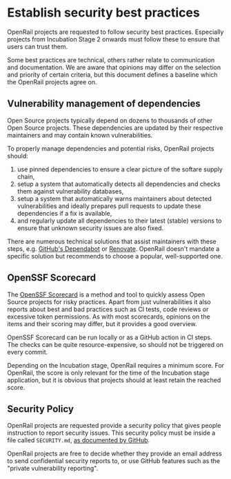 # Establish security best practices

OpenRail projects are requested to follow security best practices. Especially projects from Incubation Stage 2 onwards must follow these to ensure that users can trust them.

Some best practices are technical, others rather relate to communication and documentation. We are aware that opinions may differ on the selection and priority of certain criteria, but this document defines a baseline which the OpenRail projects agree on.

## Vulnerability management of dependencies

Open Source projects typically depend on dozens to thousands of other Open Source projects. These dependencies are updated by their respective maintainers and may contain known vulnerabilities.

To properly manage dependencies and potential risks, OpenRail projects should:

1. use pinned dependencies to ensure a clear picture of the softare supply chain,
1. setup a system that automatically detects all dependencies and checks them against vulnerability databases,
1. setup a system that automatically warns maintainers about detected vulnerabilities and ideally prepares pull requests to update these dependencies if a fix is available,
1. and regularly update all dependencies to their latest (stable) versions to ensure that unknown security issues are also fixed.

There are numerous technical solutions that assist maintainers with these steps, e.g. [GitHub's Dependabot](https://docs.github.com/en/code-security/getting-started/dependabot-quickstart-guide) or [Renovate](https://github.com/renovatebot/renovate). OpenRail doesn't mandate a specific solution but recommends to choose a popular, well-supported one.

## OpenSSF Scorecard

The [OpenSSF Scorecard](https://scorecard.dev/) is a method and tool to quickly assess Open Source projects for risky practices. Apart from just vulnerabilities it also reports about best and bad practices such as CI tests, code reviews or excessive token permissions. As with most scorecards, opinions on the items and their scoring may differ, but it provides a good overview.

OpenSSF Scorecard can be run locally or as a GitHub action in CI steps. The checks can be quite resource-expensive, so should not be triggered on every commit.

Depending on the Incubation stage, OpenRail requires a minimum score. For OpenRail, the score is only relevant for the time of the Incubation stage application, but it is obvious that projects should at least retain the reached score.

## Security Policy

OpenRail projects are requested provide a security policy that gives people instruction to report security issues. This security policy must be inside a file called `SECURITY.md`, [as documented by GitHub](https://docs.github.com/en/code-security/getting-started/adding-a-security-policy-to-your-repository).

OpenRail projects are free to decide whether they provide an email address to send confidential security reports to, or use GitHub features such as the "private vulnerability reporting".
